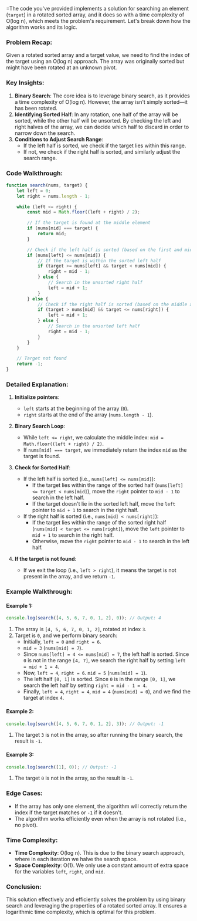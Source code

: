 =The code you've provided implements a solution for searching an element (`target`) in a rotated sorted array, and it does so with a time complexity of O(log n), which meets the problem's requirement. Let's break down how the algorithm works and its logic.

### Problem Recap:
Given a rotated sorted array and a target value, we need to find the index of the target using an O(log n) approach. The array was originally sorted but might have been rotated at an unknown pivot.

### Key Insights:
1. **Binary Search**: The core idea is to leverage binary search, as it provides a time complexity of O(log n). However, the array isn't simply sorted—it has been rotated.
2. **Identifying Sorted Half**: In any rotation, one half of the array will be sorted, while the other half will be unsorted. By checking the left and right halves of the array, we can decide which half to discard in order to narrow down the search.
3. **Conditions to Adjust Search Range**: 
   - If the left half is sorted, we check if the target lies within this range.
   - If not, we check if the right half is sorted, and similarly adjust the search range.

### Code Walkthrough:

```javascript
function search(nums, target) {
    let left = 0;
    let right = nums.length - 1;

    while (left <= right) {
        const mid = Math.floor((left + right) / 2);

        // If the target is found at the middle element
        if (nums[mid] === target) {
            return mid;
        }

        // Check if the left half is sorted (based on the first and middle elements)
        if (nums[left] <= nums[mid]) {
            // If the target is within the sorted left half
            if (target >= nums[left] && target < nums[mid]) {
                right = mid - 1;
            } else {
                // Search in the unsorted right half
                left = mid + 1;
            }
        } else {
            // Check if the right half is sorted (based on the middle and last elements)
            if (target > nums[mid] && target <= nums[right]) {
                left = mid + 1;
            } else {
                // Search in the unsorted left half
                right = mid - 1;
            }
        }
    }

    // Target not found
    return -1;
}
```

### Detailed Explanation:

1. **Initialize pointers**:
   - `left` starts at the beginning of the array (`0`).
   - `right` starts at the end of the array (`nums.length - 1`).

2. **Binary Search Loop**:
   - While `left <= right`, we calculate the middle index: `mid = Math.floor((left + right) / 2)`.
   - If `nums[mid] === target`, we immediately return the index `mid` as the target is found.

3. **Check for Sorted Half**:
   - If the left half is sorted (i.e., `nums[left] <= nums[mid]`):
     - If the target lies within the range of the sorted half (`nums[left] <= target < nums[mid]`), move the `right` pointer to `mid - 1` to search in the left half.
     - If the target doesn't lie in the sorted left half, move the `left` pointer to `mid + 1` to search in the right half.
   - If the right half is sorted (i.e., `nums[mid] < nums[right]`):
     - If the target lies within the range of the sorted right half (`nums[mid] < target <= nums[right]`), move the `left` pointer to `mid + 1` to search in the right half.
     - Otherwise, move the `right` pointer to `mid - 1` to search in the left half.

4. **If the target is not found**:
   - If we exit the loop (i.e., `left > right`), it means the target is not present in the array, and we return `-1`.

### Example Walkthrough:

#### Example 1:
```javascript
console.log(search([4, 5, 6, 7, 0, 1, 2], 0)); // Output: 4
```

1. The array is `[4, 5, 6, 7, 0, 1, 2]`, rotated at index `3`.
2. Target is `0`, and we perform binary search:
   - Initially, `left = 0` and `right = 6`.
   - `mid = 3` (`nums[mid] = 7`).
   - Since `nums[left] = 4 <= nums[mid] = 7`, the left half is sorted. Since `0` is not in the range `[4, 7]`, we search the right half by setting `left = mid + 1 = 4`.
   - Now, `left = 4`, `right = 6`. `mid = 5` (`nums[mid] = 1`).
   - The left half `[0, 1]` is sorted. Since `0` is in the range `[0, 1]`, we search the left half by setting `right = mid - 1 = 4`.
   - Finally, `left = 4`, `right = 4`, `mid = 4` (`nums[mid] = 0`), and we find the target at index `4`.

#### Example 2:
```javascript
console.log(search([4, 5, 6, 7, 0, 1, 2], 3)); // Output: -1
```

1. The target `3` is not in the array, so after running the binary search, the result is `-1`.

#### Example 3:
```javascript
console.log(search([1], 0)); // Output: -1
```

1. The target `0` is not in the array, so the result is `-1`.

### Edge Cases:
- If the array has only one element, the algorithm will correctly return the index if the target matches or `-1` if it doesn't.
- The algorithm works efficiently even when the array is not rotated (i.e., no pivot).

### Time Complexity:
- **Time Complexity**: O(log n). This is due to the binary search approach, where in each iteration we halve the search space.
- **Space Complexity**: O(1). We only use a constant amount of extra space for the variables `left`, `right`, and `mid`.

### Conclusion:
This solution effectively and efficiently solves the problem by using binary search and leveraging the properties of a rotated sorted array. It ensures a logarithmic time complexity, which is optimal for this problem.